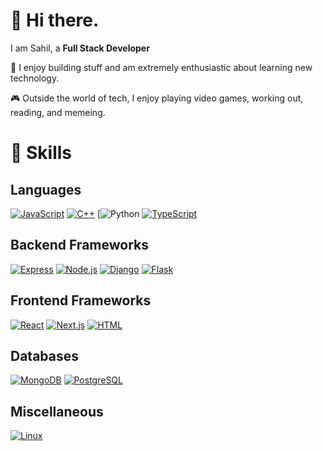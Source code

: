 # 👋 Hi there.

I am Sahil, a **Full Stack Developer** 

:wrench: I enjoy building stuff and am extremely enthusiastic about learning new technology.

:video_game: Outside the world of tech, I enjoy playing video games, working out, reading, and memeing.

# 🧰 Skills

## Languages
[![JavaScript](https://img.shields.io/badge/JavaScript-323330?style=for-the-badge&logo=javascript&logoColor=F7DF1E)](https://example.com/javascript)
[![C++](https://img.shields.io/badge/C%2B%2B-00599C?style=for-the-badge&logo=c%2B%2B&logoColor=white)](https://example.com/cpp)
[![Python](https://img.shields.io/badge/Python-FFD43B?style=for-the-badge&logo=python&logoColor=blue)
[![TypeScript](https://img.shields.io/badge/TypeScript-007ACC?style=for-the-badge&logo=typescript&logoColor=white)](https://example.com/typescript)

## Backend Frameworks

[![Express](https://img.shields.io/badge/Express%20js-000000?style=for-the-badge&logo=express&logoColor=white)](https://example.com/express)
[![Node.js](https://img.shields.io/badge/Node%20js-339933?style=for-the-badge&logo=nodedotjs&logoColor=white)](https://example.com/node)
[![Django](https://img.shields.io/badge/Django-092E20?style=for-the-badge&logo=django&logoColor=green)](https://example.com/django)
[![Flask](https://img.shields.io/badge/Flask-000000?style=for-the-badge&logo=flask&logoColor=white)](https://example.com/flask)

## Frontend Frameworks
[![React]( 	https://img.shields.io/badge/React-20232A?style=for-the-badge&logo=react&logoColor=61DAF)](https://example.com/react)
[![Next.js](https://img.shields.io/badge/next%20js-000000?style=for-the-badge&logo=nextdotjs&logoColor=white)](https://example.com/react)
[![HTML](https://img.shields.io/badge/HTML5-E34F26?style=for-the-badge&logo=html5&logoColor=white 	)](https://example.com/react)
## Databases

[![MongoDB](https://img.shields.io/badge/MongoDB-4EA94B?style=for-the-badge&logo=mongodb&logoColor=white)](https://example.com/mongodb)
[![PostgreSQL](https://img.shields.io/badge/PostgreSQL-316192?style=for-the-badge&logo=postgresql&logoColor=white)](https://example.com/postgresql)

## Miscellaneous
[![Linux](https://img.shields.io/badge/Linux-FCC624?style=for-the-badge&logo=linux&logoColor=blac)](https://example.com/linux)


